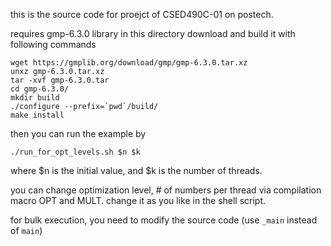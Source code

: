 this is the source code for proejct of CSED490C-01 on postech.

requires gmp-6.3.0 library in this directory
download and build it with following commands
```
wget https://gmplib.org/download/gmp/gmp-6.3.0.tar.xz
unxz gmp-6.3.0.tar.xz
tar -xvf gmp-6.3.0.tar
cd gmp-6.3.0/
mkdir build
./configure --prefix=`pwd`/build/
make install
```

then you can run the example by
```
./run_for_opt_levels.sh $n $k
```
where $n is the initial value, and $k is the number of threads.

you can change optimization level, # of numbers per thread via compilation macro OPT and MULT.
change it as you like in the shell script.

for bulk execution, you need to modify the source code (use `_main` instead of `main`)
